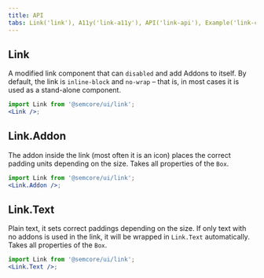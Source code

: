 ```yaml
---
title: API
tabs: Link('link'), A11y('link-a11y'), API('link-api'), Example('link-code'), Changelog('link-changelog')
---
```


## Link

A modified link component that can `disabled` and add Addons to itself. By default, the link is `inline-block` and `no-wrap` – that is, in most cases it is used as a stand-alone component.

```jsx
import Link from '@semcore/ui/link';
<Link />;
```

<TypesView type="LinkProps" :types={...types} />

## Link.Addon

The addon inside the link (most often it is an icon) places the correct padding units depending on the size. Takes all properties of the `Box`.

```jsx
import Link from '@semcore/ui/link';
<Link.Addon />;
```

## Link.Text

Plain text, it sets correct paddings depending on the size. If only text with no addons is used in the link, it will be wrapped in `Link.Text` automatically. Takes all properties of the `Box`.

```jsx
import Link from '@semcore/ui/link';
<Link.Text />;
```

<script setup>import { data as types } from '@types.data.ts';</script>